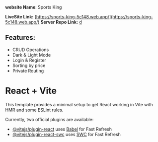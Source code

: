 **website Name**: Sports King

**LiveSite Link:** [https://sports-king-5c148.web.app/](https://sports-king-5c148.web.app/) 
**Server Repo Link:** [d](https://github.com/imonsheikh/a10-Sports-Equipment-Store-Server)

## Features: 

- CRUD Operations
- Dark & Light Mode
- Login & Register
- Sorting by price
- Private Routing 


# React + Vite

This template provides a minimal setup to get React working in Vite with HMR and some ESLint rules.

Currently, two official plugins are available:

- [@vitejs/plugin-react](https://github.com/vitejs/vite-plugin-react/blob/main/packages/plugin-react/README.md) uses [Babel](https://babeljs.io/) for Fast Refresh
- [@vitejs/plugin-react-swc](https://github.com/vitejs/vite-plugin-react-swc) uses [SWC](https://swc.rs/) for Fast Refresh

